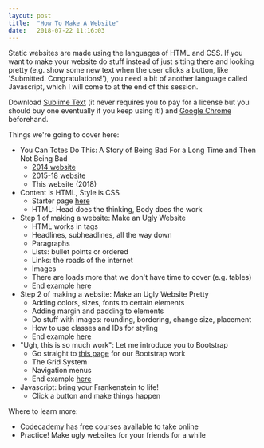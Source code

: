 ```yaml
---
layout: post
title:  "How To Make A Website"
date:   2018-07-22 11:16:03
---
```


Static websites are made using the languages of HTML and CSS. If you want to make your website do stuff instead of just sitting there and looking pretty (e.g. show some new text when the user clicks a button, like 'Submitted. Congratulations!'), you need a bit of another language called Javascript, which I will come to at the end of this session.

Download [Sublime Text](https://www.sublimetext.com/) (it never requires you to pay for a license but you should buy one eventually if you keep using it!) and [Google Chrome](https://www.google.com/chrome/) beforehand.

Things we're going to cover here:
* You Can Totes Do This: A Story of Being Bad For a Long Time and Then Not Being Bad
    * [2014 website](http://alexabes.github.io/alexabrahams2/)
    * [2015-18 website](alexabrahams.co.uk)
    * This website (2018)
* Content is HTML, Style is CSS
    * Starter page [here](http://alexandraabrahams.com/makewebsites/index.html)
    * HTML: Head does the thinking, Body does the work
* Step 1 of making a website: Make an Ugly Website
    * HTML works in tags
    * Headlines, subheadlines, all the way down
    * Paragraphs
    * Lists: bullet points or ordered
    * Links: the roads of the internet
    * Images
    * There are loads more that we don't have time to cover (e.g. tables)
    * End example [here](http://alexandraabrahams.com/makewebsites/html_only.html)
* Step 2 of making a website: Make an Ugly Website Pretty
    * Adding colors, sizes, fonts to certain elements
    * Adding margin and padding to elements
    * Do stuff with images: rounding, bordering, change size, placement
    * How to use classes and IDs for styling
    * End example [here](http://alexandraabrahams.com/makewebsites/html_and_css.html)
* "Ugh, this is so much work": Let me introduce you to Bootstrap
    * Go straight to [this page](http://alexandraabrahams.com/makewebsites/bootstrap_beginner.html) for our Bootstrap work
    * The Grid System
    * Navigation menus
    * End example [here](http://alexandraabrahams.com/makewebsites/bootstrap.html)
* Javascript: bring your Frankenstein to life!
    * Click a button and make things happen


Where to learn more:
* [Codecademy](https://www.codecademy.com/) has free courses available to take online
* Practice! Make ugly websites for your friends for a while